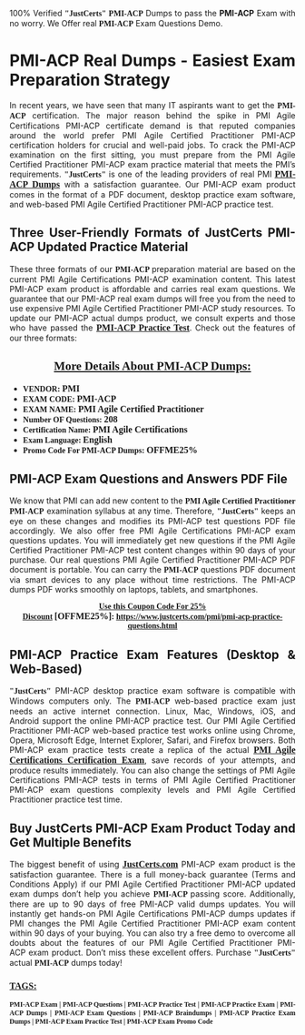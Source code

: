 <p style="text-align: justify;">100% Verified <span style="font-size:14px;"><span style="font-family:Georgia,serif;"><strong>"JustCerts"</strong></span></span> <span style="font-family:Georgia,serif;"><strong>PMI-ACP</strong></span> Dumps to pass the <strong>PMI-ACP</strong> Exam with no worry. We Offer real <span style="font-family:Georgia,serif;"><strong>PMI-ACP</strong></span> Exam Questions Demo.</p>

<h1 style="text-align: justify;"><strong>PMI-ACP Real Dumps - Easiest Exam Preparation Strategy</strong></h1>

<p style="text-align: justify;">In recent years, we have seen that many IT aspirants want to get the <span style="font-family:Georgia,serif;"><strong>PMI-ACP</strong></span> certification. The major reason behind the spike in PMI Agile Certifications PMI-ACP certificate demand is that reputed companies around the world prefer PMI Agile Certified Practitioner PMI-ACP certification holders for crucial and well-paid jobs. To crack the PMI-ACP examination on the first sitting, you must prepare from the PMI Agile Certified Practitioner PMI-ACP exam practice material that meets the PMI’s requirements. <span style="font-size:14px;"><span style="font-family:Georgia,serif;"><strong>"JustCerts"</strong></span></span> is one of the leading providers of real PMI <a href="https://www.justcerts.com/pmi/pmi-acp-practice-questions.html"><span style="font-size:16px;"><u><span style="font-family:Georgia,serif;"><strong>PMI-ACP Dumps</strong></span></u></span></a> with a satisfaction guarantee. Our PMI-ACP exam product comes in the format of a PDF document, desktop practice exam software, and web-based PMI Agile Certified Practitioner PMI-ACP practice test.</p>

<h2 style="text-align: justify;"><strong>Three User-Friendly Formats of JustCerts PMI-ACP Updated Practice Material</strong></h2>

<p style="text-align: justify;">These three formats of our <span style="font-family:Georgia,serif;"><strong>PMI-ACP </strong></span> preparation material are based on the current PMI Agile Certifications PMI-ACP examination content. This latest PMI-ACP exam product is affordable and carries real exam questions. We guarantee that our PMI-ACP real exam dumps will free you from the need to use expensive PMI Agile Certified Practitioner PMI-ACP study resources. To update our PMI-ACP actual dumps product, we consult experts and those who have passed the <a href="https://www.justcerts.com/pmi/pmi-acp-practice-questions.html"><u><span style="font-size:16px;"><span style="font-family:Georgia,serif;"><strong>PMI-ACP Practice Test</strong></span></span></u></a>. Check out the features of our three formats:</p>

<h2 style="text-align: center;"><u><strong><span style="font-family:Georgia,serif;">More Details About PMI-ACP Dumps:</span></strong></u></h2>

<ul>
	<li style="text-align: justify;"><span style="font-size:14px;"><span style="font-family:Georgia,serif;"><strong>VENDOR: </strong></span></span><span style="font-size:16px;"><span style="font-family:Georgia,serif;"><strong>PMI</strong></span></span></li>
	<li style="text-align: justify;"><span style="font-size:14px;"><span style="font-family:Georgia,serif;"><strong>EXAM CODE: </strong></span></span><span style="font-size:16px;"><span style="font-family:Georgia,serif;"><strong>PMI-ACP</strong></span></span></li>
	<li style="text-align: justify;"><span style="font-size:14px;"><span style="font-family:Georgia,serif;"><strong>EXAM NAME: </strong></span></span><span style="font-size:16px;"><span style="font-family:Georgia,serif;"><strong>PMI Agile Certified Practitioner</strong></span></span></li>
	<li style="text-align: justify;"><span style="font-size:14px;"><span style="font-family:Georgia,serif;"><strong>Number OF Questions: </strong></span></span><span style="font-size:16px;"><span style="font-family:Georgia,serif;"><strong>208</strong></span></span></li>
	<li style="text-align: justify;"><span style="font-size:14px;"><span style="font-family:Georgia,serif;"><strong>Certification Name: </strong></span></span><span style="font-size:16px;"><span style="font-family:Georgia,serif;"><strong>PMI Agile Certifications</strong></span></span></li>
	<li style="text-align: justify;"><span style="font-size:14px;"><span style="font-family:Georgia,serif;"><strong>Exam Language: </strong></span></span><span style="font-size:16px;"><span style="font-family:Georgia,serif;"><strong>English</strong></span></span></li>
	<li style="text-align: justify;"><span style="font-size:14px;"><span style="font-family:Georgia,serif;"><strong>Promo Code For PMI-ACP Dumps: </strong></span></span><span style="font-size:16px;"><span style="font-family:Georgia,serif;"><strong>OFFME25%</strong></span></span></li>
</ul>

<h2 style="text-align: justify;"><strong>PMI-ACP Exam Questions and Answers PDF File</strong></h2>

<p style="text-align: justify;">We know that PMI can add new content to the <span style="font-family:Georgia,serif;"><strong>PMI Agile Certified Practitioner PMI-ACP</strong></span> examination syllabus at any time. Therefore, <span style="font-size:14px;"><span style="font-family:Georgia,serif;"><strong>"JustCerts"</strong></span></span> keeps an eye on these changes and modifies its PMI-ACP test questions PDF file accordingly. We also offer free PMI Agile Certifications PMI-ACP exam questions updates. You will immediately get new questions if the PMI Agile Certified Practitioner PMI-ACP test content changes within 90 days of your purchase. Our real questions PMI Agile Certified Practitioner PMI-ACP PDF document is portable. You can carry the <span style="font-family:Georgia,serif;"><strong>PMI-ACP</strong></span> questions PDF document via smart devices to any place without time restrictions. The PMI-ACP dumps PDF works smoothly on laptops, tablets, and smartphones.</p>

<p style="text-align: center;"><span style="font-size:14px;"><span style="font-family:Georgia,serif;"><strong><u>Use this Coupon Code For 25% Discount</u> </strong></span></span><span style="font-size:16px;"><span style="font-family:Georgia,serif;"><strong>[OFFME25%]</strong></span></span><span style="font-size:14px;"><span style="font-family:Georgia,serif;"><strong>: <u><a href="https://www.justcerts.com/pmi/pmi-acp-practice-questions.html">https://www.justcerts.com/pmi/pmi-acp-practice-questions.html</a></u></strong></span></span></p>

<h2 style="text-align: justify;"><strong>PMI-ACP Practice Exam Features (Desktop & Web-Based)</strong></h2>

<p style="text-align: justify;"><span style="font-size:14px;"><span style="font-family:Georgia,serif;"><strong>"JustCerts"</strong></span></span> PMI-ACP desktop practice exam software is compatible with Windows computers only. The <span style="font-family:Georgia,serif;"><strong>PMI-ACP</strong></span> web-based practice exam just needs an active internet connection. Linux, Mac, Windows, iOS, and Android support the online PMI-ACP practice test. Our PMI Agile Certified Practitioner PMI-ACP web-based practice test works online using Chrome, Opera, Microsoft Edge, Internet Explorer, Safari, and Firefox browsers. Both PMI-ACP exam practice tests create a replica of the actual <u><a href="https://www.justcerts.com/pmi/pmi-agile-certifications-certification-exams.html"><span style="font-size:16px;"><span style="font-family:Georgia,serif;"><strong>PMI Agile Certifications Certification Exam</strong></span></span></a></u>, save records of your attempts, and produce results immediately. You can also change the settings of PMI Agile Certifications PMI-ACP tests in terms of PMI Agile Certified Practitioner PMI-ACP exam questions complexity levels and PMI Agile Certified Practitioner practice test time.</p>

<h2 style="text-align: justify;"><strong>Buy JustCerts PMI-ACP Exam Product Today and Get Multiple Benefits</strong></h2>

<p style="text-align: justify;">The biggest benefit of using <a href="https://www.justcerts.com/"><u><span style="font-size:16px;"><span style="font-family:Georgia,serif;"><strong>JustCerts.com</strong></span></span></u></a> PMI-ACP exam product is the satisfaction guarantee. There is a full money-back guarantee (Terms and Conditions Apply) if our PMI Agile Certified Practitioner PMI-ACP updated exam dumps don’t help you achieve <span style="font-family:Georgia,serif;"><strong>PMI-ACP </strong></span> passing score. Additionally, there are up to 90 days of free PMI-ACP valid dumps updates. You will instantly get hands-on PMI Agile Certifications PMI-ACP dumps updates if PMI changes the PMI Agile Certified Practitioner PMI-ACP exam content within 90 days of your buying. You can also try a free demo to overcome all doubts about the features of our PMI Agile Certified Practitioner PMI-ACP exam product. Don’t miss these excellent offers. Purchase <span style="font-size:14px;"><span style="font-family:Georgia,serif;"><strong>"JustCerts"</strong></span></span> actual <span style="font-family:Georgia,serif;"><strong>PMI-ACP</strong></span> dumps today!</p>

<h3 style="text-align: justify;"><u><span style="font-size:16px;"><span style="font-family:Georgia,serif;"><strong>TAGS:</strong></span></span></u></h3>

<p style="text-align: justify;"><span style="font-size:12px;"><span style="font-family:Georgia,serif;"><strong>PMI-ACP Exam | PMI-ACP Questions | PMI-ACP Practice Test | PMI-ACP Practice Exam | PMI-ACP Dumps | PMI-ACP Exam Questions | PMI-ACP Braindumps | PMI-ACP Practice Exam Dumps | PMI-ACP Exam Practice Test | PMI-ACP Exam Promo Code </strong></span></span></p>
